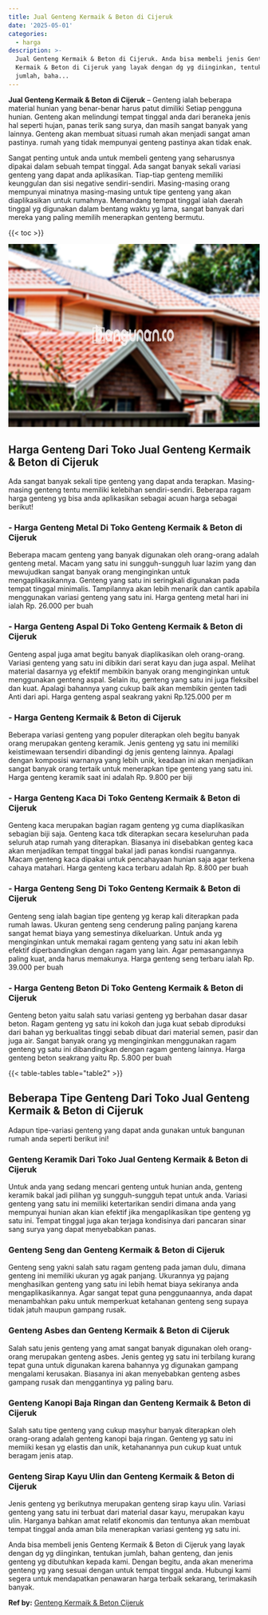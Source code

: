 ```yaml
---
title: Jual Genteng Kermaik & Beton di Cijeruk
date: '2025-05-01'
categories:
  - harga
description: >-
  Jual Genteng Kermaik & Beton di Cijeruk. Anda bisa membeli jenis Genteng
  Kermaik & Beton di Cijeruk yang layak dengan dg yg diinginkan, tentukan
  jumlah, baha...
---
```


**Jual Genteng Kermaik & Beton di Cijeruk** – Genteng ialah beberapa material hunian yang benar-benar harus patut dimiliki Setiap pengguna hunian. Genteng akan melindungi tempat tinggal anda dari beraneka jenis hal seperti hujan, panas terik sang surya, dan masih sangat banyak yang lainnya. Genteng akan membuat situasi rumah akan menjadi sangat aman pastinya. rumah yang tidak mempunyai genteng pastinya akan tidak enak.

Sangat penting untuk anda untuk membeli genteng yang seharusnya dipakai dalam sebuah tempat tinggal. Ada sangat banyak sekali variasi genteng yang dapat anda aplikasikan. Tiap-tiap genteng memiliki keunggulan dan sisi negative sendiri-sendiri. Masing-masing orang mempunyai minatnya masing-masing untuk tipe genteng yang akan diaplikasikan untuk rumahnya. Memandang tempat tinggal ialah daerah tinggal yg digunakan dalam bentang waktu yg lama, sangat banyak dari mereka yang paling memilih menerapkan genteng bermutu.

{{< toc >}}

![Jual Genteng Kermaik & Beton di Cijeruk](/images/genteng-minimalis-murah33.png)

## Harga Genteng Dari Toko Jual Genteng Kermaik & Beton di Cijeruk

Ada sangat banyak sekali tipe genteng yang dapat anda terapkan. Masing-masing genteng tentu memiliki kelebihan sendiri-sendiri. Beberapa ragam harga genteng yg bisa anda aplikasikan sebagai acuan harga sebagai berikut!

### \- Harga Genteng Metal Di Toko Genteng Kermaik & Beton di Cijeruk

Beberapa macam genteng yang banyak digunakan oleh orang-orang adalah genteng metal. Macam yang satu ini sungguh-sungguh luar lazim yang dan mewujudkan sangat banyak orang menginginkan untuk mengaplikasikannya. Genteng yang satu ini seringkali digunakan pada tempat tinggal minimalis. Tampilannya akan lebih menarik dan cantik apabila menggunakan variasi genteng yang satu ini. Harga genteng metal hari ini ialah Rp. 26.000 per buah

### \- Harga Genteng Aspal Di Toko Genteng Kermaik & Beton di Cijeruk

Genteng aspal juga amat begitu banyak diaplikasikan oleh orang-orang. Variasi genteng yang satu ini dibikin dari serat kayu dan juga aspal. Melihat material dasarnya yg efektif membikin banyak orang menginginkan untuk menggunakan genteng aspal. Selain itu, genteng yang satu ini juga fleksibel dan kuat. Apalagi bahannya yang cukup baik akan membikin genten tadi Anti dari api. Harga genteng aspal seakrang yakni Rp.125.000 per m

### \- Harga Genteng Kermaik & Beton di Cijeruk

Beberapa variasi genteng yang populer diterapkan oleh begitu banyak orang merupakan genteng keramik. Jenis genteng yg satu ini memiliki keistimewaan tersendiri dibandingi dg jenis genteng lainnya. Apalagi dengan komposisi warnanya yang lebih unik, keadaan ini akan menjadikan sangat banyak orang tertaik untuk menerapkan tipe genteng yang satu ini. Harga genteng keramik saat ini adalah Rp. 9.800 per biji

### \- Harga Genteng Kaca Di Toko Genteng Kermaik & Beton di Cijeruk

Genteng kaca merupakan bagian ragam genteng yg cuma diaplikasikan sebagian biji saja. Genteng kaca tdk diterapkan secara keseluruhan pada seluruh atap rumah yang diterapkan. Biasanya ini disebabkan genteg kaca akan menjadikan tempat tinggal bakal jadi panas kondisi ruangannya. Macam genteng kaca dipakai untuk pencahayaan hunian saja agar terkena cahaya matahari. Harga genteng kaca terbaru adalah Rp. 8.800 per buah

### \- Harga Genteng Seng Di Toko Genteng Kermaik & Beton di Cijeruk

Genteng seng ialah bagian tipe genteng yg kerap kali diterapkan pada rumah lawas. Ukuran genteng seng cenderung paling panjang karena sangat hemat biaya yang semestinya dikeluarkan. Untuk anda yg menginginkan untuk memakai ragam genteng yang satu ini akan lebih efektif diperbandingkan dengan ragam yang lain. Agar pemasangannya paling kuat, anda harus memakunya. Harga genteng seng terbaru ialah Rp. 39.000 per buah

### \- Harga Genteng Beton Di Toko Genteng Kermaik & Beton di Cijeruk

Genteng beton yaitu salah satu variasi genteng yg berbahan dasar dasar beton. Ragam genteng yg satu ini kokoh dan juga kuat sebab diproduksi dari bahan yg berkualitas tinggi sebab dibuat dari material semen, pasir dan juga air. Sangat banyak orang yg menginginkan menggunakan ragam genteng yg satu ini dibandingkan dengan ragam genteng lainnya. Harga genteng beton seakrang yaitu Rp. 5.800 per buah

{{< table-tables table="table2" >}}

## Beberapa Tipe Genteng Dari Toko Jual Genteng Kermaik & Beton di Cijeruk

Adapun tipe-variasi genteng yang dapat anda gunakan untuk bangunan rumah anda seperti berikut ini!

### Genteng Keramik Dari Toko Jual Genteng Kermaik & Beton di Cijeruk

Untuk anda yang sedang mencari genteng untuk hunian anda, genteng keramik bakal jadi pilihan yg sungguh-sungguh tepat untuk anda. Variasi genteng yang satu ini memiliki ketertarikan sendiri dimana anda yang mempunyai hunian akan kian efektif jika mengaplikasikan tipe genteng yg satu ini. Tempat tinggal juga akan terjaga kondisinya dari pancaran sinar sang surya yang dapat menyebabkan panas.

### Genteng Seng dan Genteng Kermaik & Beton di Cijeruk

Genteng seng yakni salah satu ragam genteng pada jaman dulu, dimana genteng ini memiliki ukuran yg agak panjang. Ukurannya yg pajang menghasilkan genteng yang satu ini lebih hemat biaya sekiranya anda mengaplikasikannya. Agar sangat tepat guna penggunaannya, anda dapat menambahkan paku untuk memperkuat ketahanan genteng seng supaya tidak jatuh maupun gampang rusak.

### Genteng Asbes dan Genteng Kermaik & Beton di Cijeruk

Salah satu jenis genteng yang amat sangat banyak digunakan oleh orang-orang merupakan genteng asbes. Jenis genteg yg satu ini terbilang kurang tepat guna untuk digunakan karena bahannya yg digunakan gampang mengalami kerusakan. Biasanya ini akan menyebabkan genteng asbes gampang rusak dan menggantinya yg paling baru.

### Genteng Kanopi Baja Ringan dan Genteng Kermaik & Beton di Cijeruk

Salah satu tipe genteng yang cukup masyhur banyak diterapkan oleh orang-orang adalah genteng kanopi baja ringan. Genteng yg satu ini memiiki kesan yg elastis dan unik, ketahanannya pun cukup kuat untuk beragam jenis atap.

### Genteng Sirap Kayu Ulin dan Genteng Kermaik & Beton di Cijeruk

Jenis genteng yg berikutnya merupakan genteng sirap kayu ulin. Variasi genteng yang satu ini terbuat dari material dasar kayu, merupakan kayu ulin. Harganya bahkan amat relatif ekonomis dan tentunya akan membuat tempat tinggal anda aman bila menerapkan variasi genteng yg satu ini.

Anda bisa membeli jenis Genteng Kermaik & Beton di Cijeruk yang layak dengan dg yg diinginkan, tentukan jumlah, bahan genteng, dan jenis genteng yg dibutuhkan kepada kami. Dengan begitu, anda akan menerima genteng yg yang sesuai dengan untuk tempat tinggal anda. Hubungi kami segera untuk mendapatkan penawaran harga terbaik sekarang, terimakasih banyak.

**Ref by:**  [Genteng Kermaik & Beton  Cijeruk](https://id.wikipedia.org/wiki/Genteng)
